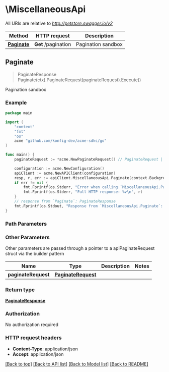 # \MiscellaneousApi

All URIs are relative to *http://petstore.swagger.io/v2*

Method | HTTP request | Description
------------- | ------------- | -------------
[**Paginate**](MiscellaneousApi.md#Paginate) | **Get** /pagination | Pagination sandbox



## Paginate

> PaginateResponse Paginate(ctx).PaginateRequest(paginateRequest).Execute()

Pagination sandbox



### Example

```go
package main

import (
    "context"
    "fmt"
    "os"
    acme "github.com/konfig-dev/acme-sdks/go"
)

func main() {
    paginateRequest := *acme.NewPaginateRequest() // PaginateRequest |  (optional)

    configuration := acme.NewConfiguration()
    apiClient := acme.NewAPIClient(configuration)
    resp, r, err := apiClient.MiscellaneousApi.Paginate(context.Background()).PaginateRequest(paginateRequest).Execute()
    if err != nil {
        fmt.Fprintf(os.Stderr, "Error when calling `MiscellaneousApi.Paginate``: %v\n", err)
        fmt.Fprintf(os.Stderr, "Full HTTP response: %v\n", r)
    }
    // response from `Paginate`: PaginateResponse
    fmt.Fprintf(os.Stdout, "Response from `MiscellaneousApi.Paginate`: %v\n", resp)
}
```

### Path Parameters



### Other Parameters

Other parameters are passed through a pointer to a apiPaginateRequest struct via the builder pattern


Name | Type | Description  | Notes
------------- | ------------- | ------------- | -------------
 **paginateRequest** | [**PaginateRequest**](PaginateRequest.md) |  | 

### Return type

[**PaginateResponse**](PaginateResponse.md)

### Authorization

No authorization required

### HTTP request headers

- **Content-Type**: application/json
- **Accept**: application/json

[[Back to top]](#) [[Back to API list]](../README.md#documentation-for-api-endpoints)
[[Back to Model list]](../README.md#documentation-for-models)
[[Back to README]](../README.md)


